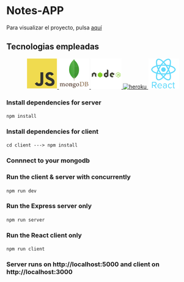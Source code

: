 # Notes-APP

Para visualizar el proyecto, pulsa [aquí](https://notes-app-daily.herokuapp.com/)

## Tecnologias empleadas 
<p align="center"><a href="https://developer.mozilla.org/en-US/docs/Web/JavaScript" target="_blank"> <img src="https://raw.githubusercontent.com/devicons/devicon/master/icons/javascript/javascript-original.svg" alt="javascript" width="80" height="80"/> </a> <a href="https://www.mongodb.com/" target="_blank"> <img src="https://raw.githubusercontent.com/devicons/devicon/master/icons/mongodb/mongodb-original-wordmark.svg" alt="mongodb" width="80" height="80"/> </a> <a href="https://nodejs.org" target="_blank"> <img src="https://raw.githubusercontent.com/devicons/devicon/master/icons/nodejs/nodejs-original-wordmark.svg" alt="nodejs" width="80" height="80"/> </a><a href="https://heroku.com" target="_blank"> <img src="https://www.vectorlogo.zone/logos/heroku/heroku-icon.svg" alt="heroku" width="80" height="80"/> </a> <a href="https://reactjs.org/" target="_blank"> <img src="https://raw.githubusercontent.com/devicons/devicon/master/icons/react/react-original-wordmark.svg" alt="react" width="80" height="80"/> </a> </p></p>




### Install dependencies for server
`npm install`
### Install dependencies for client
`cd client ---> npm install`
### Connnect to your mongodb
### Run the client & server with concurrently
`npm run dev`
### Run the Express server only
`npm run server`
### Run the React client only
`npm run client`
### Server runs on http://localhost:5000 and client on http://localhost:3000
